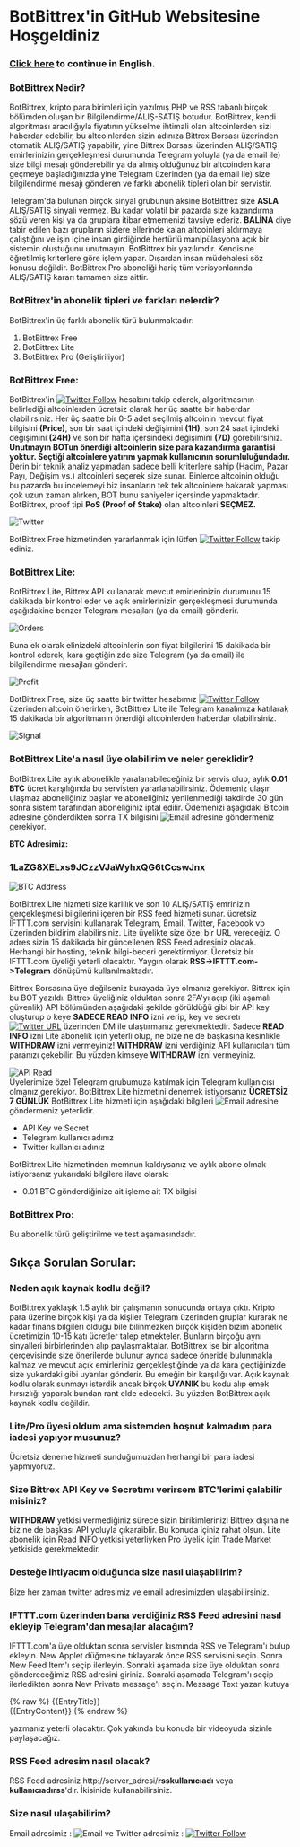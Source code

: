 # BotBittrex'in GitHub Websitesine Hoşgeldiniz

### [Click here](README.md) to continue in English.<br>
### BotBittrex Nedir?
BotBittrex, kripto para birimleri için yazılmış PHP ve RSS tabanlı birçok bölümden oluşan bir Bilgilendirme/ALIŞ-SATIŞ botudur. BotBittrex, kendi algoritması aracılığıyla fiyatının yükselme ihtimali olan altcoinlerden sizi haberdar edebilir, bu altcoinlerden sizin adınıza Bittrex Borsası üzerinden otomatik ALIŞ/SATIŞ yapabilir, yine Bittrex Borsası üzerinden ALIŞ/SATIŞ emirlerinizin gerçekleşmesi durumunda Telegram yoluyla (ya da email ile) size bilgi mesajı gönderebilir ya da almış olduğunuz bir altcoinden kara geçmeye başladığınızda yine Telegram üzerinden (ya da email ile) size bilgilendirme mesajı gönderen ve farklı abonelik tipleri olan bir servistir.

Telegram'da bulunan birçok sinyal grubunun aksine BotBittrex size **ASLA** ALIŞ/SATIŞ sinyali vermez. Bu kadar volatil bir pazarda size kazandırma sözü veren kişi ya da gruplara itibar etmemenizi tavsiye ederiz. **BALİNA** diye tabir edilen bazı grupların sizlere ellerinde kalan altcoinleri aldırmaya çalıştığını ve işin içine insan girdiğinde hertürlü manipülasyona açık bir sistemin oluştuğunu unutmayın. BotBittrex bir yazılımdır. Kendisine öğretilmiş kriterlere göre işlem yapar. Dışardan insan müdehalesi söz konusu değildir. BotBittrex Pro aboneliği hariç tüm verisyonlarında ALIŞ/SATIŞ kararı tamamen size aittir.

### BotBitrex'in abonelik tipleri ve farkları nelerdir?
BotBittrex'in üç farklı abonelik türü bulunmaktadır:
1. BotBittrex Free
2. BotBittrex Lite
3. BotBittrex Pro (Geliştiriliyor)

### BotBittrex Free:
BotBittrex'in [![Twitter Follow](https://img.shields.io/twitter/follow/botbittrex.svg?style=social&label=Follow)](http://twitter.com/botbittrex) hesabını takip ederek, algoritmasının belirlediği altcoinlerden ücretsiz olarak her üç saatte bir haberdar olabilirsiniz. Her üç saatte bir 0-5 adet seçilmiş altcoinin mevcut fiyat bilgisini **(Price)**, son bir saat içindeki değişimini **(1H)**, son 24 saat içindeki değişimini **(24H)** ve son bir hafta içersindeki değişimini **(7D)** görebilirsiniz. **Unutmayın BOTun önerdiği altcoinlerin size para kazandırma garantisi yoktur. Seçtiği altcoinlere yatırım yapmak kullanıcının sorumluluğundadır.** Derin bir teknik analiz yapmadan sadece belli kriterlere sahip (Hacim, Pazar Payı, Değişim vs.) altcoinleri seçerek size sunar. Binlerce altcoinin olduğu bu pazarda bu incelemeyi biz insanların tek tek altcoinlere bakarak yapması çok uzun zaman alırken, BOT bunu saniyeler içersinde yapmaktadır. BotBittrex, proof tipi **PoS (Proof of Stake)** olan altcoinleri **SEÇMEZ.**

![Twitter](twitter.png)

BotBittrex Free hizmetinden yararlanmak için lütfen [![Twitter Follow](https://img.shields.io/twitter/follow/botbittrex.svg?style=social&label=Follow)](http://twitter.com/botbittrex) takip ediniz.

### BotBittrex Lite:
BotBittrex Lite, Bittrex API kullanarak mevcut emirlerinizin durumunu 15 dakikada bir kontrol eder ve açık emirlerinizin gerçekleşmesi durumunda aşağıdakine benzer Telegram mesajları (ya da email) gönderir.

![Orders](Telegram_iOS.png)

Buna ek olarak elinizdeki altcoinlerin son fiyat bilgilerini 15 dakikada bir kontrol ederek, kara geçtiğinizde size Telegram (ya da email) ile bilgilendirme mesajları gönderir.

![Profit](Telegram_profit.png)

BotBittrex Free, size üç saatte bir twitter hesabımız [![Twitter Follow](https://img.shields.io/twitter/follow/botbittrex.svg?style=social&label=Follow)](http://twitter.com/botbittrex) üzerinden altcoin önerirken, BotBittrex Lite ile Telegram kanalımıza katılarak 15 dakikada bir algoritmanın önerdiği altcoinlerden haberdar olabilirsiniz.

![Signal](Telegram_signal.png)

### BotBittrex Lite'a nasıl üye olabilirim ve neler gereklidir?

BotBittrex Lite aylık abonelikle yaralanabileceğiniz bir servis olup, aylık **0.01 BTC** ücret karşılığında bu servisten yararlanabilirsiniz. Ödemeniz ulaşır ulaşmaz aboneliğiniz başlar ve aboneliğiniz yenilenmediği takdirde 30 gün sonra sistem tarafından aboneliğiniz iptal edilir. Ödemenizi aşağıdaki Bitcoin adresine gönderdikten sonra TX bilgisini ![Email](email.png) adresine göndermeniz gerekiyor.<br>

**BTC Adresimiz:**
### 1LaZG8XELxs9JCzzVJaWyhxQG6tCcswJnx

![BTC Address](btc_address.png)

BotBittrex Lite hizmeti size karlılık ve son 10 ALIŞ/SATIŞ emrinizin gerçekleşmesi bilgilerini içeren bir RSS feed hizmeti sunar. ücretsiz IFTTT.com servisini kullanarak Telegram, Email, Twitter, Facebook vb üzerinden bildirim alabilirsiniz. Lite üyelikte size özel bir URL vereceğiz. O adres sizin 15 dakikada bir güncellenen RSS Feed adresiniz olacak. Herhangi bir hosting, teknik bilgi-beceri gerektirmiyor. Ücretsiz bir IFTTT.com üyeliği yeterli olacaktır. Yaygın olarak **RSS->IFTTT.com->Telegram** dönüşümü kullanılmaktadır.

Bittrex Borsasına üye değilseniz burayada üye olmanız gerekiyor. Bittrex için bu BOT yazıldı. Bittrex üyeliğiniz olduktan sonra 2FA'yı açıp (iki aşamalı güvenlik) API bölümünden aşağıdaki şekilde görüldüğü gibi bir API key oluşturup o keye **SADECE READ INFO** izni verip, key ve secretı [![Twitter URL](https://img.shields.io/twitter/url/http/shields.io.svg?style=social)](http://twitter.com/botbittrex) üzerinden DM ile ulaştırmanız gerekmektedir. Sadece **READ INFO** izni Lite abonelik için yeterli olup, ne bize ne de başkasına kesinlikle **WITHDRAW** izni vermeyiniz! **WITHDRAW** izni verdiğiniz API kullanıcıları tüm paranızı çekebilir. Bu yüzden kimseye **WITHDRAW** izni vermeyiniz.

![API Read](API_read.png)<br>
Üyelerimize özel Telegram grubumuza katılmak için Telegram kullanıcısı olmanız gerekiyor. BotBittrex Lite hizmetini denemek istiyorsanız **ÜCRETSİZ 7 GÜNLÜK** BotBittrex Lite hizmeti için aşağıdaki bilgileri ![Email](email.png) adresine göndermeniz yeterlidir.

* API Key ve Secret
* Telegram kullanıcı adınız
* Twitter kullanıcı adınız

BotBittrex Lite hizmetinden memnun kaldıysanız ve aylık abone olmak istiyorsanız yukarıdaki bilgilere ilave olarak:

* 0.01 BTC gönderdiğinize ait işleme ait TX bilgisi

### BotBittrex Pro:

Bu abonelik türü geliştirilme ve test aşamasındadır.

## Sıkça Sorulan Sorular:

### Neden açık kaynak kodlu değil?

BotBittrex yaklaşık 1.5 aylık bir çalışmanın sonucunda ortaya çıktı. Kripto para üzerine birçok kişi ya da kişiler Telegram üzerinden gruplar kurarak ne kadar finans bilgileri olduğu bile bilinmezken birçok kişiden bizim abonelik ücretimizin 10-15 katı ücretler talep etmekteler. Bunların birçoğu aynı sinyalleri birbirlerinden alıp paylaşmaktalar. BotBittrex ise bir algoritma çerçevisinde size önerilerde bulunur ayrıca sadece öneride bulunmakla kalmaz ve mevcut açık emirleriniz gerçekleştiğinde ya da kara geçtiğinizde size yukardaki gibi uyarılar gönderir. Bu emeğin bir karşılığı var. Açık kaynak kodlu olarak sunmayı isterdik ancak birçok **UYANIK** bu kodu alıp emek hırsızlığı yaparak bundan rant elde edecekti. Bu yüzden BotBittrex açık kaynak kodlu değildir.

### Lite/Pro üyesi oldum ama sistemden hoşnut kalmadım para iadesi yapıyor musunuz?

Ücretsiz deneme hizmeti sunduğumuzdan herhangi bir para iadesi yapmıyoruz.

### Size Bittrex API Key ve Secretımı verirsem BTC'lerimi çalabilir misiniz?

**WITHDRAW** yetkisi vermediğiniz sürece sizin birikimlerinizi Bittrex dışına ne biz ne de başkası API yoluyla çıkaraiblir. Bu konuda içiniz rahat olsun. Lite abonelik için Read INFO yetkisi yeterliyken Pro üyelik için Trade Market yetkiside gerekmektedir.

### Desteğe ihtiyacım olduğunda size nasıl ulaşabilirim?

Bize her zaman twitter adresimiz ve email adresimizden ulaşabilirsiniz.

### IFTTT.com üzerinden bana verdiğiniz RSS Feed adresini nasıl ekleyip Telegram'dan mesajlar alacağım?

IFTTT.com'a üye olduktan sonra servisler kısmında RSS ve Telegram'ı bulup ekleyin. New Applet düğmesine tıklayarak önce RSS servisini seçin. Sonra New Feed Item'ı seçip ilerleyin. Sonraki aşamada size üye olduktan sonra göndereceğimiz RSS adresini giriniz. Sonraki aşamada Telegram'ı seçip ilerledikten sonra New Private message'ı seçin. Message Text yazan kutuya 

{% raw %}
{{EntryTitle}}<br>
{{EntryContent}}
{% endraw %}

yazmanız yeterli olacaktır. Çok yakında bu konuda bir videoyuda sizinle paylaşacağız.

### RSS Feed adresim nasıl olacak?

RSS Feed adresiniz http://server_adresi/**rsskullanıcıadı** veya **kullanıcıadırss**'dir. İkisinide kullanabilirsiniz.

### Size nasıl ulaşabilirim?

Email adresimiz : ![Email](email.png) ve Twitter adresimiz : [![Twitter Follow](https://img.shields.io/twitter/follow/botbittrex.svg?style=social&label=Follow)](http://twitter.com/botbittrex)
